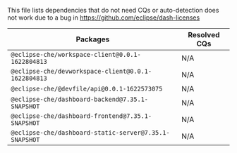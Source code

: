 This file lists dependencies that do not need CQs or auto-detection does not work due to a bug in https://github.com/eclipse/dash-licenses

| Packages | Resolved CQs |
| --- | --- |
| `@eclipse-che/workspace-client@0.0.1-1622804813` | N/A |
| `@eclipse-che/devworkspace-client@0.0.1-1622804813` | N/A |
| `@eclipse-che/@devfile/api@0.0.1-1622573075` | N/A |
| `@eclipse-che/dashboard-backend@7.35.1-SNAPSHOT` | N/A |
| `@eclipse-che/dashboard-frontend@7.35.1-SNAPSHOT` | N/A |
| `@eclipse-che/dashboard-static-server@7.35.1-SNAPSHOT` | N/A |
